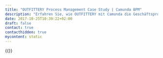 ```yaml
---
title: "OUTFITTERY Process Management Case Study | Camunda BPM"
description: "Erfahren Sie, wie OUTFITTERY mit Camunda die Geschäftsprozessautomatisierung organisiert und die Effizienz im Unternehmen gesteigert hat. Camunda ist der Marktführer für Workflow-Automatisierung basierend auf Java und BPMN 2.0."
date: 2017-10-25T10:39:22+02:00
draft: false
contact: true
contacthidden: true
mycontent: static
---
```

{{<case-study-single
company="OUTFITTERY"
companydescription="OUTFITTERY ist Europas größter Personal Shopping Service für Männer. Kunden beantworten auf www.outfittery.de zunächst einige Fragen zu Kleidungsstil, Größen und Preispräferenzen. Ein persönlicher Stylist stellt daraufhin eine Auswahl an Kleidung zusammen, die dem Kunden bequem zur Anprobe nach Hause geschickt werden. Um die ideale Garderobe auszuwählen, werden die Stylisten von Algorithmen unterstützt. Was dem Kunden gefällt, behält er, den Rest schickt er kostenfrei zurück. Das Ziel von OUTFITTERY: Einkaufen für Männer so entspannt wie möglich zu machen und durch eine Kombination auspersönlichem Service und intelligenter Technologie für jeden die perfekte Auswahl zu bieten. Das Berliner Unternehmen wurde 2012 von Julia Bösch und Anna Alex gegründet. Seither haben über 600.000 Männer den Service europaweit genutzt. Im Angebot sind rund 100 hochwertige Modemarken. Das junge Unternehmen ist in Deutschland, Österreich, der Schweiz, den Niederlanden, Belgien, Luxemburg, Schweden und Dänemark aktiv."
customerquote=""
teaser=""
usecase=""
videolink=""
logo="//images.ctfassets.net/vpidbgnakfvf/6RndmgCVRqik7lq0UWymMd/d5b91fc68b7f0c12ec16d4cda89efc09/outfittery_logo.png"
pdf=""
thumbnail="">}}